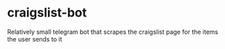 # craigslist-bot

Relatively small telegram bot that scrapes the craigslist page for the items the user sends to it
